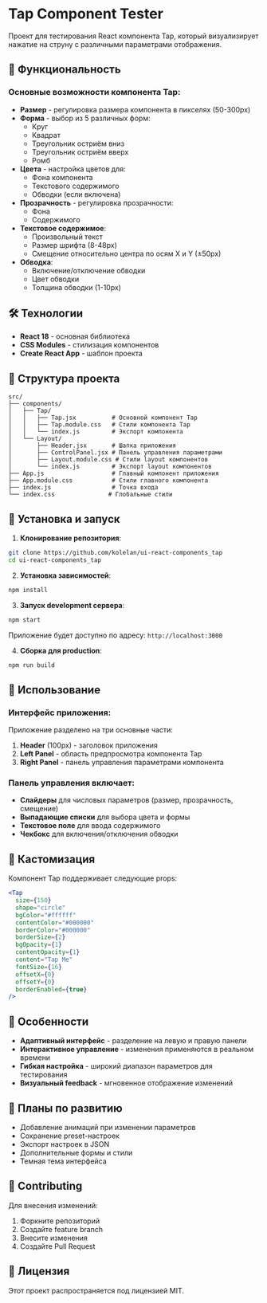 # Tap Component Tester

Проект для тестирования React компонента Tap, который визуализирует нажатие на струну с различными параметрами отображения.

## 🚀 Функциональность

### Основные возможности компонента Tap:
- **Размер** - регулировка размера компонента в пикселях (50-300px)
- **Форма** - выбор из 5 различных форм:
    - Круг
    - Квадрат
    - Треугольник остриём вниз
    - Треугольник остриём вверх
    - Ромб
- **Цвета** - настройка цветов для:
    - Фона компонента
    - Текстового содержимого
    - Обводки (если включена)
- **Прозрачность** - регулировка прозрачности:
    - Фона
    - Содержимого
- **Текстовое содержимое**:
    - Произвольный текст
    - Размер шрифта (8-48px)
    - Смещение относительно центра по осям X и Y (±50px)
- **Обводка**:
    - Включение/отключение обводки
    - Цвет обводки
    - Толщина обводки (1-10px)

## 🛠️ Технологии

- **React 18** - основная библиотека
- **CSS Modules** - стилизация компонентов
- **Create React App** - шаблон проекта

## 📁 Структура проекта

```
src/
├── components/
│   ├── Tap/
│   │   ├── Tap.jsx          # Основной компонент Tap
│   │   ├── Tap.module.css   # Стили компонента Tap
│   │   └── index.js         # Экспорт компонента
│   └── Layout/
│       ├── Header.jsx       # Шапка приложения
│       ├── ControlPanel.jsx # Панель управления параметрами
│       ├── Layout.module.css # Стили layout компонентов
│       └── index.js         # Экспорт layout компонентов
├── App.js                   # Главный компонент приложения
├── App.module.css           # Стили главного компонента
├── index.js                 # Точка входа
└── index.css               # Глобальные стили
```

## 🚀 Установка и запуск

1. **Клонирование репозитория**:
```bash
git clone https://github.com/kolelan/ui-react-components_tap
cd ui-react-components_tap
```

2. **Установка зависимостей**:
```bash
npm install
```

3. **Запуск development сервера**:
```bash
npm start
```

Приложение будет доступно по адресу: `http://localhost:3000`

4. **Сборка для production**:
```bash
npm run build
```

## 🎯 Использование

### Интерфейс приложения:

Приложение разделено на три основные части:

1. **Header** (100px) - заголовок приложения
2. **Left Panel** - область предпросмотра компонента Tap
3. **Right Panel** - панель управления параметрами компонента

### Панель управления включает:

- **Слайдеры** для числовых параметров (размер, прозрачность, смещение)
- **Выпадающие списки** для выбора цвета и формы
- **Текстовое поле** для ввода содержимого
- **Чекбокс** для включения/отключения обводки

## 🔧 Кастомизация

Компонент Tap поддерживает следующие props:

```jsx
<Tap
  size={150}
  shape="circle"
  bgColor="#ffffff"
  contentColor="#000000"
  borderColor="#000000"
  borderSize={2}
  bgOpacity={1}
  contentOpacity={1}
  content="Tap Me"
  fontSize={16}
  offsetX={0}
  offsetY={0}
  borderEnabled={true}
/>
```

## 🌟 Особенности

- **Адаптивный интерфейс** - разделение на левую и правую панели
- **Интерактивное управление** - изменения применяются в реальном времени
- **Гибкая настройка** - широкий диапазон параметров для тестирования
- **Визуальный feedback** - мгновенное отображение изменений

## 📝 Планы по развитию

- Добавление анимаций при изменении параметров
- Сохранение preset-настроек
- Экспорт настроек в JSON
- Дополнительные формы и стили
- Темная тема интерфейса

## 🤝 Contributing

Для внесения изменений:
1. Форкните репозиторий
2. Создайте feature branch
3. Внесите изменения
4. Создайте Pull Request

## 📄 Лицензия

Этот проект распространяется под лицензией MIT.